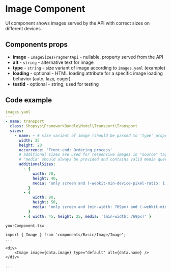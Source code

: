 # Image Component

UI component shows images served by the API with correct sizes on different devices.

## Components props

- **image** - `ImageSizesFragmentApi` - nullable, property served from the API
- **alt** - `string` - alternative text for image
- **type** - `string` - size variant of image according to `images.yaml` (example)
- **loading** - optional - HTML loading attribute for a specific image loading behavior (auto, lazy, eager)
- **testId** - optional - string, used for testing

## Code example

```yaml
images.yaml
---
- name: transport
  class: Shopsys\FrameworkBundle\Model\Transport\Transport
  sizes:
    - name: ~ # size variant of image (should be passed to 'type' property) - "~" means "default"
      width: 35
      height: 20
      occurrence: 'Front-end: Ordering process'
      # additional sizes are used for responsive images in "source" tags in picture element
      # "media" should always be provided and contains valid media query
      additionalSizes:
        - {
            width: 70,
            height: 40,
            media: 'only screen and (-webkit-min-device-pixel-ratio: 1.5)'
          }
        - {
            width: 90,
            height: 50,
            media: 'only screen and (min-width: 769px) and (-webkit-min-device-pixel-ratio: 1.5)'
          }
        - { width: 45, height: 25, media: '(min-width: 769px)' }
```

```tsx
yourComponent.tsx

import { Image } from 'components/Basic/Image/Image';
...

<div>
    <Image image={data.image} type="default" alt={data.name} />
</div>

...
```
